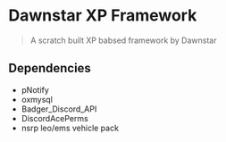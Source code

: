 # Dawnstar XP Framework
> A scratch built XP babsed framework by Dawnstar 

## Dependencies
- pNotify
- oxmysql
- Badger_Discord_API
- DiscordAcePerms
- nsrp leo/ems vehicle pack